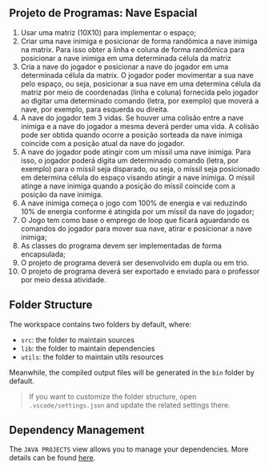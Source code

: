 ## Projeto de Programas: Nave Espacial

1) Usar uma matriz (10X10) para implementar o espaço;
2) Criar uma nave inimiga e posicionar de forma randômica a nave inimiga na matrix. Para isso obter a linha e coluna de forma randômica para posicionar a nave inimiga em uma determinada célula da matriz
3) Cria a nave do jogador e posicionar a nave do jogador em uma determinada célula da matrix. O jogador poder movimentar a sua nave pelo espaço, ou seja, posicionar a sua nave em uma determina célula da matriz por meio de coordenadas (linha e coluna) fornecida pelo jogador ao digitar uma determinado  comando (letra, por exemplo) que moverá a nave, por exemplo, para esquerda ou direita. 
4) A nave do jogador tem 3 vidas. Se houver uma colisão entre a nave inimiga e a nave do jogador a mesma deverá perder uma vida. A colisão pode ser obtida quando ocorre a posição sorteada da nave inimiga coincide com a posição atual da nave do jogador.
5) A nave do jogador pode atingir com um míssil uma nave inimiga. Para isso, o jogador poderá digita um determinado comando (letra, por exemplo) para o míssil seja disparado, ou seja, o míssil seja posicionado em determina célula do espaço visando atingir a nave inimiga. O míssil atinge a nave inimiga quando a posição do míssil coincide com a posição da nave inimiga.
6) A nave inimiga começa o jogo com 100% de energia e vai reduzindo 10% de energia conforme é atingida por um míssil da nave do jogador;
7) O Jogo tem como base o emprego de loop que ficará aguardando os comandos do jogador para mover sua nave, atirar e posicionar a nave inimiga;
8) As classes do programa devem ser implementadas de forma encapsulada;
9) O projeto de programa deverá ser desenvolvido em dupla ou em trio. 
10) O projeto de programa deverá ser exportado e enviado para o professor por meio dessa atividade.


## Folder Structure

The workspace contains two folders by default, where:

- `src`: the folder to maintain sources
- `lib`: the folder to maintain dependencies
- `utils`: the folder to maintain utils resources

Meanwhile, the compiled output files will be generated in the `bin` folder by default.

> If you want to customize the folder structure, open `.vscode/settings.json` and update the related settings there.

## Dependency Management

The `JAVA PROJECTS` view allows you to manage your dependencies. More details can be found [here](https://github.com/microsoft/vscode-java-dependency#manage-dependencies).

